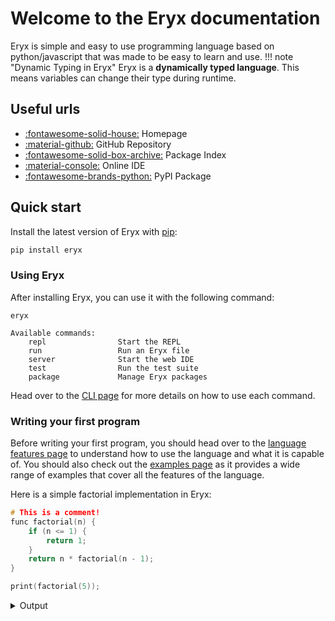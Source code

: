 # Welcome to the Eryx documentation

Eryx is simple and easy to use programming language based on python/javascript that was made to be easy to learn and use.
!!! note "Dynamic Typing in Eryx"
    Eryx is a **dynamically typed language**. This means variables can change their type during runtime.

## Useful urls

- [:fontawesome-solid-house:](https://eryx-home.shymike.tech) Homepage
- [:material-github:](https://github.com/ImShyMike/Eryx) GitHub Repository
- [:fontawesome-solid-box-archive:](https://eryx-packages.shymike.tech) Package Index
- [:material-console:](https://eryx.shymike.tech) Online IDE
- [:fontawesome-brands-python:](https://pypi.org/project/Eryx) PyPI Package


## Quick start

Install the latest version of Eryx with [pip](https://pypi.org/project/pip):

```sh
pip install eryx
```

### Using Eryx

After installing Eryx, you can use it with the following command:

```
eryx

Available commands:
    repl                Start the REPL
    run                 Run an Eryx file
    server              Start the web IDE
    test                Run the test suite
    package             Manage Eryx packages
```

Head over to the [CLI page](cli.md) for more details on how to use each command.

### Writing your first program

Before writing your first program, you should head over to the [language features page](language-features.md) to understand how to use the language and what it is capable of.
You should also check out the [examples page](examples.md) as it provides a wide range of examples that cover all the features of the language.

Here is a simple factorial implementation in Eryx:
```C title="factorial.eryx" linenums="1"
# This is a comment!
func factorial(n) {
    if (n <= 1) {
        return 1;
    }
    return n * factorial(n - 1);
}

print(factorial(5));
```
<details>
<summary>Output</summary>
```C linenums="1"
120
```
</details>

